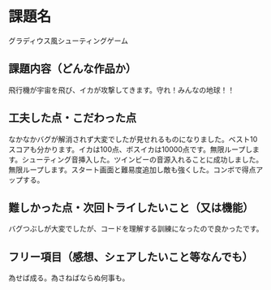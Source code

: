 # 課題名
グラディウス風シューティングゲーム

## 課題内容（どんな作品か）
飛行機が宇宙を飛び、イカが攻撃してきます。守れ！みんなの地球！！

## 工夫した点・こだわった点
なかなかバグが解消されず大変でしたが見せれるものになりました。ベスト10スコアも分かります。イカは100点、ボスイカは10000点です。無限ループします。シューティング音挿入した。ツインビーの音源入れることに成功しました。無限ループします。スタート画面と難易度追加し敵も強くした。コンボで得点アップする。

## 難しかった点・次回トライしたいこと（又は機能）
バグつぶしが大変でしたが、コードを理解する訓練になったので良かったです。

## フリー項目（感想、シェアしたいこと等なんでも）
為せば成る。為さねばならぬ何事も。